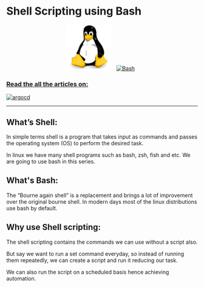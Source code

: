 <h1> Shell Scripting using Bash </h1>

<p align="center">
<img alt="Linux" width="120px" src="https://raw.githubusercontent.com/devicons/devicon/master/icons/linux/linux-original.svg" style="padding-right:10px;" />
 <a href = "https://sagarkpanda.medium.com/list/bash-scripting-for-beginners-7f6f807edcf2" target ="_blank">
<img alt="Bash" width="300px" src="https://upload.wikimedia.org/wikipedia/commons/thumb/8/82/Gnu-bash-logo.svg/1920px-Gnu-bash-logo.svg.png" style="padding-right:10px;" />
</p>

<h3> <strong> Read the all the articles on: </strong> </h3> <a href = "https://sagarkpanda.medium.com/list/bash-scripting-for-beginners-7f6f807edcf2" target ="_blank"> 
 
<picture>
   <source media="(prefers-color-scheme: dark)" srcset="https://github.com/sagarkrp/sagarkrp/blob/main/images/Medium-white1x.png" width="180px" height="45px">
   <source media="(prefers-color-scheme: light)" srcset="https://raw.githubusercontent.com/sagarkrp/sagarkrp/main/images/Medium-dark.svg" width="180px" height="45px"> 
   <img alt="argocd" src="https://raw.githubusercontent.com/sagarkrp/sagarkrp/main/images/Medium-dark.svg" width="180px" height="45px">
</picture> </a>

---
## What’s Shell:
In simple terms shell is a program that takes input as commands and passes the operating system (OS) to perform the desired task.

In linux we have many shell programs such as bash, zsh, fish and etc. We are going to use bash in this series.

## What's Bash:
The “Bourne again shell” is a replacement and brings a lot of improvement over the original bourne shell. In modern days most of the linux distributions use bash by default.

## Why use Shell scripting:
The shell scripting contains the commands we can use without a script also.

But say we want to run a set command everyday, so instead of running them repeatedly, we can create a script and run it reducing our task.

We can also run the script on a scheduled basis hence achieving automation.
